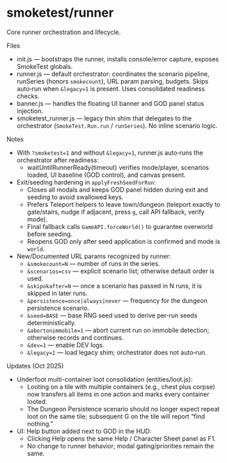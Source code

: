 # smoketest/runner

Core runner orchestration and lifecycle.

Files
- init.js — bootstraps the runner, installs console/error capture, exposes SmokeTest globals.
- runner.js — default orchestrator: coordinates the scenario pipeline, runSeries (honors `smokecount`), URL param parsing, budgets. Skips auto‑run when `&legacy=1` is present. Uses consolidated readiness checks.
- banner.js — handles the floating UI banner and GOD panel status injection.
- smoketest_runner.js — legacy thin shim that delegates to the orchestrator (`SmokeTest.Run.run` / `runSeries`). No inline scenario logic.

Notes
- With `?smoketest=1` and without `&legacy=1`, runner.js auto‑runs the orchestrator after readiness:
  - waitUntilRunnerReady(timeout) verifies mode/player, scenarios loaded, UI baseline (GOD control), and canvas present.
- Exit/seeding hardening in `applyFreshSeedForRun`:
  - Closes all modals and keeps GOD panel hidden during exit and seeding to avoid swallowed keys.
  - Prefers Teleport helpers to leave town/dungeon (teleport exactly to gate/stairs, nudge if adjacent, press `g`, call API fallback, verify mode).
  - Final fallback calls `GameAPI.forceWorld()` to guarantee overworld before seeding.
  - Reopens GOD only after seed application is confirmed and mode is `world`.
- New/Documented URL params recognized by runner:
  - `&smokecount=N` — number of runs in the series.
  - `&scenarios=csv` — explicit scenario list; otherwise default order is used.
  - `&skipokafter=N` — once a scenario has passed in N runs, it is skipped in later runs.
  - `&persistence=once|always|never` — frequency for the dungeon persistence scenario.
  - `&seed=BASE` — base RNG seed used to derive per‑run seeds deterministically.
  - `&abortonimmobile=1` — abort current run on immobile detection; otherwise records and continues.
  - `&dev=1` — enable DEV logs.
  - `&legacy=1` — load legacy shim; orchestrator does not auto‑run.

Updates (Oct 2025)
- Underfoot multi-container loot consolidation (entities/loot.js):
  - Looting on a tile with multiple containers (e.g., chest plus corpse) now transfers all items in one action and marks every container looted.
  - The Dungeon Persistence scenario should no longer expect repeat loot on the same tile; subsequent G on the tile will report “find nothing.”
- UI: Help button added next to GOD in the HUD:
  - Clicking Help opens the same Help / Character Sheet panel as F1.
  - No change to runner behavior; modal gating/priorities remain the same.